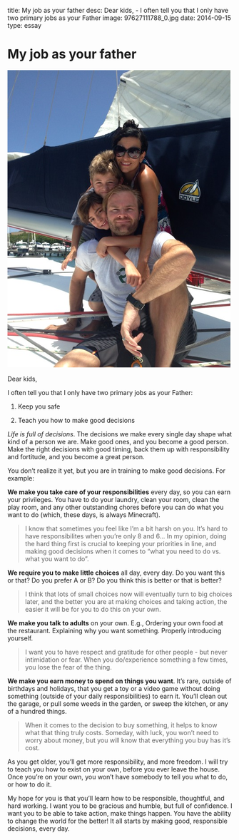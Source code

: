 title: My job as your father
desc: Dear kids, - I often tell you that I only have two primary jobs as your Father
image: 97627111788_0.jpg
date: 2014-09-15
type: essay

<h1>My job as your father</h1>
<p><img alt="" src="/static/media/97627111788_0.jpg"/></p>
<p>Dear kids,</p>
<p>I often tell you that I only have two primary jobs as your Father:</p>
<ol><li><p>Keep you safe</p></li>
<li><p>Teach you how to make good decisions</p></li>
</ol><p><i>Life is full of decisions</i>. The decisions we make every single day shape what kind of a person we are. Make good ones, and you become a good person. Make the right decisions with good timing, back them up with responsibility and fortitude, and you become a great person.</p>
<p>You don’t realize it yet, but you are in training to make good decisions. For example:</p>
<p><strong>We make you take care of your responsibilities</strong> every day, so you can earn your privileges. You have to do your laundry, clean your room, clean the play room, and any other outstanding chores before you can do what you want to do (which, these days, is always Minecraft).</p>
<blockquote>
<p>I know that sometimes you feel like I’m a bit harsh on you. It’s hard to have responsibilites when you’re only 8 and 6... In my opinion, doing the hard thing first is crucial to keeping your priorities in line, and making good decisions when it comes to “what you need to do vs. what you want to do”.</p>
</blockquote>
<p><strong>We require you to make little choices</strong> all day, every day. Do you want this or that? Do you prefer A or B? Do you think this is better or that is better?</p>
<blockquote>
<p>I think that lots of small choices now will eventually turn to big choices later, and the better you are at making choices and taking action, the easier it will be for you to do this on your own.</p>
</blockquote>
<p><strong>We make you talk to adults</strong> on your own. E.g., Ordering your own food at the restaurant. Explaining why you want something. Properly introducing yourself.</p>
<blockquote>
<p>I want you to have respect and gratitude for other people - but never intimidation or fear. When you do/experience something a few times, you lose the fear of the thing.</p>
</blockquote>
<p><strong>We make you earn money to spend on things you want</strong>. It’s rare, outside of birthdays and holidays, that you get a toy or a video game without doing something (outside of your daily responsibilities) to earn it. You’ll clean out the garage, or pull some weeds in the garden, or sweep the kitchen, or any of a hundred things.</p>
<blockquote>
<p>When it comes to the decision to buy something, it helps to know what that thing truly costs. Someday, with luck, you won’t need to worry about money, but you will know that everything you buy has it’s cost.</p>
</blockquote>
<p>As you get older, you’ll get more responsibility, and more freedom. I will try to teach you how to exist on your own, before you ever leave the house. Once you’re on your own, you won’t have somebody to tell you what to do, or how to do it.</p>
<p>My hope for you is that you’ll learn how to be responsible, thoughtful, and hard working. I want you to be gracious and humble, but full of confidence. I want you to be able to take action, make things happen. You have the ability to change the world for the better! It all starts by making good, responsible decisions, every day.</p>

